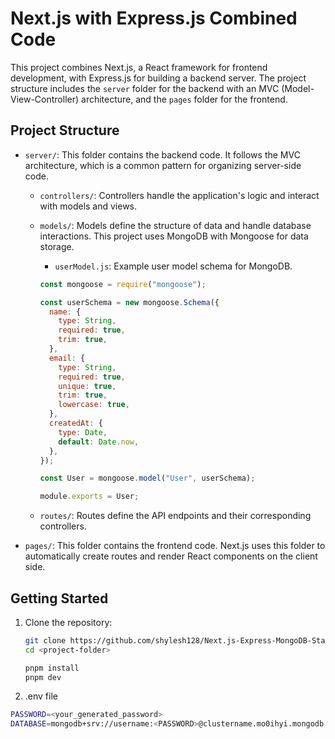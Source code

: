# Next.js with Express.js Combined Code

This project combines Next.js, a React framework for frontend development, with Express.js for building a backend server. The project structure includes the `server` folder for the backend with an MVC (Model-View-Controller) architecture, and the `pages` folder for the frontend.

## Project Structure

- `server/`: This folder contains the backend code. It follows the MVC architecture, which is a common pattern for organizing server-side code.

  - `controllers/`: Controllers handle the application's logic and interact with models and views.

  - `models/`: Models define the structure of data and handle database interactions. This project uses MongoDB with Mongoose for data storage.

    - `userModel.js`: Example user model schema for MongoDB.

    ```javascript
    const mongoose = require("mongoose");

    const userSchema = new mongoose.Schema({
      name: {
        type: String,
        required: true,
        trim: true,
      },
      email: {
        type: String,
        required: true,
        unique: true,
        trim: true,
        lowercase: true,
      },
      createdAt: {
        type: Date,
        default: Date.now,
      },
    });

    const User = mongoose.model("User", userSchema);

    module.exports = User;
    ```

  - `routes/`: Routes define the API endpoints and their corresponding controllers.

- `pages/`: This folder contains the frontend code. Next.js uses this folder to automatically create routes and render React components on the client side.

## Getting Started

1. Clone the repository:

   ```bash
   git clone https://github.com/shylesh128/Next.js-Express-MongoDB-Starter-Template.git
   cd <project-folder>

   pnpm install
   pnpm dev
   ```

2. .env file

```bash
PASSWORD=<your_generated_password>
DATABASE=mongodb+srv://username:<PASSWORD>@clustername.mo0ihyi.mongodb.net/?retryWrites=true&w=majority

```
